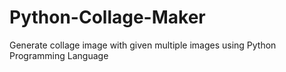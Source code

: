 # Python-Collage-Maker
Generate collage image with given multiple images using Python Programming Language

